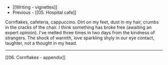 - [[Writing - vignettes]]
- Previous - [[05. Hospital cafe]]

Cornflakes, cafeteria, cappuccino. Dirt on my feet, dust in my hair, crumbs in the cracks of the chair. I think something has broke free (awaiting an expert opinion). I've melted three times in two days from the kindness of strangers. The shock of warmth, love sparkling shyly in our eye contact, laughter, not a thought in my head.

---

[[06. Cornflakes - appendix]]